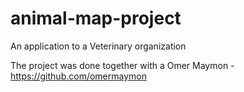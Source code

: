 # animal-map-project
 
 An application to a Veterinary organization

The project was done together with a Omer Maymon - https://github.com/omermaymon
